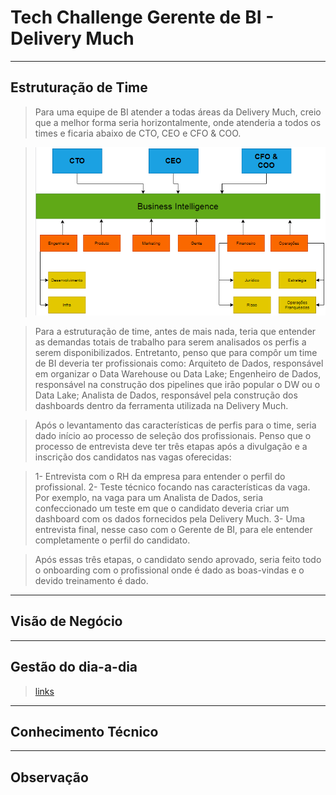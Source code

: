 # Tech Challenge Gerente de BI - Delivery Much
----
## Estruturação de Time
>Para uma equipe de BI atender a todas áreas da Delivery Much, creio que a melhor forma seria horizontalmente, onde atenderia a todos os times e ficaria abaixo de CTO, CEO e CFO & COO.

>![DeliveryMuch](https://github.com/theadriano/DeliveryMuch/blob/master/deliverymuch.PNG)

> Para a estruturação de time, antes de mais nada, teria que entender as demandas totais de trabalho para serem analisados os perfis a serem disponibilizados. Entretanto, penso que para compôr um time de BI deveria ter profissionais como: Arquiteto de Dados, responsável em organizar o Data Warehouse ou Data Lake; Engenheiro de Dados, responsável na construção dos pipelines que irão popular o DW ou o Data Lake; Analista de Dados, responsável pela construção dos dashboards dentro da ferramenta utilizada na Delivery Much.

> Após o levantamento das características de perfis para o time, seria dado início ao processo de seleção dos profissionais. Penso que o processo de entrevista deve ter três etapas após a divulgação e a inscrição dos candidatos nas vagas oferecidas:

>1- Entrevista com o RH da empresa para entender o perfil do profissional.
2- Teste técnico focando nas características da vaga. Por exemplo, na vaga para um Analista de Dados, seria confeccionado um teste em que o candidato deveria criar um dashboard com os dados fornecidos pela Delivery Much. 3- Uma entrevista final, nesse caso com o Gerente de BI, para ele entender completamente o perfil do candidato.

>Após essas três etapas, o candidato sendo aprovado, seria feito todo o onboarding com o profissional onde é dado as boas-vindas e o devido treinamento é dado.

----
## Visão de Negócio
>

----
## Gestão do dia-a-dia
>[links](https://wikipedia.org)

----
## Conhecimento Técnico
>

----
## Observação
>
